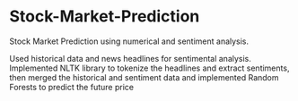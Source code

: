 # Stock-Market-Prediction

Stock Market Prediction using numerical and sentiment analysis.

Used historical data and news headlines for sentimental analysis. Implemented NLTK library to tokenize the headlines and extract sentiments, then merged the historical and sentiment data and implemented Random Forests to predict the future price
